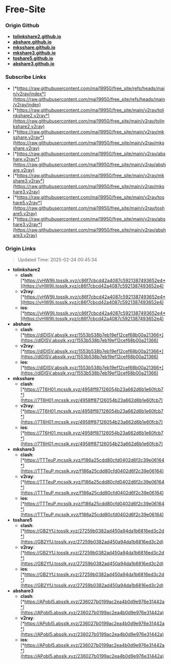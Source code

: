 # Free-Site

### Origin Github

- [**tolinkshare2.github.io**](https://github.com/tolinkshare2/tolinkshare2.github.io)
- [**abshare.github.io**](https://github.com/abshare/abshare.github.io)
- [**mksshare.github.io**](https://github.com/mksshare/mksshare.github.io)
- [**mkshare3.github.io**](https://github.com/mkshare3/mkshare3.github.io)
- [**toshare5.github.io**](https://github.com/toshare5/toshare5.github.io)
- [**abshare3.github.io**](https://github.com/abshare3/abshare3.github.io)

### Subscribe Links

- [*https://raw.githubusercontent.com/mai19950/free_site/refs/heads/main/v2ray/index*](https://raw.githubusercontent.com/mai19950/free_site/refs/heads/main/v2ray/index)
- [*https://raw.githubusercontent.com/mai19950/free_site/main/v2ray/tolinkshare2.v2ray*](https://raw.githubusercontent.com/mai19950/free_site/main/v2ray/tolinkshare2.v2ray)
- [*https://raw.githubusercontent.com/mai19950/free_site/main/v2ray/mksshare.v2ray*](https://raw.githubusercontent.com/mai19950/free_site/main/v2ray/mksshare.v2ray)
- [*https://raw.githubusercontent.com/mai19950/free_site/main/v2ray/abshare.v2ray*](https://raw.githubusercontent.com/mai19950/free_site/main/v2ray/abshare.v2ray)
- [*https://raw.githubusercontent.com/mai19950/free_site/main/v2ray/mkshare3.v2ray*](https://raw.githubusercontent.com/mai19950/free_site/main/v2ray/mkshare3.v2ray)
- [*https://raw.githubusercontent.com/mai19950/free_site/main/v2ray/toshare5.v2ray*](https://raw.githubusercontent.com/mai19950/free_site/main/v2ray/toshare5.v2ray)
- [*https://raw.githubusercontent.com/mai19950/free_site/main/v2ray/abshare3.v2ray*](https://raw.githubusercontent.com/mai19950/free_site/main/v2ray/abshare3.v2ray)

### Origin Links

> Updated Time: 2025-02-24 00:45:34

- **tolinkshare2**
  - **clash**: [*https://vHW9Ii.tosslk.xyz/c86f7cbcd42a4087c5921387493652e4*](https://vHW9Ii.tosslk.xyz/c86f7cbcd42a4087c5921387493652e4)
  - **v2ray**: [*https://vHW9Ii.tosslk.xyz/c86f7cbcd42a4087c5921387493652e4*](https://vHW9Ii.tosslk.xyz/c86f7cbcd42a4087c5921387493652e4)
  - **ios**: [*https://vHW9Ii.tosslk.xyz/c86f7cbcd42a4087c5921387493652e4*](https://vHW9Ii.tosslk.xyz/c86f7cbcd42a4087c5921387493652e4)
- **abshare**
  - **clash**: [*https://dIDlSV.absslk.xyz/1553b538b7eb19ef12cef68b00a21366*](https://dIDlSV.absslk.xyz/1553b538b7eb19ef12cef68b00a21366)
  - **v2ray**: [*https://dIDlSV.absslk.xyz/1553b538b7eb19ef12cef68b00a21366*](https://dIDlSV.absslk.xyz/1553b538b7eb19ef12cef68b00a21366)
  - **ios**: [*https://dIDlSV.absslk.xyz/1553b538b7eb19ef12cef68b00a21366*](https://dIDlSV.absslk.xyz/1553b538b7eb19ef12cef68b00a21366)
- **mksshare**
  - **clash**: [*https://7T6H01.mcsslk.xyz/4958ff87126054b23a662d6b1e60fcb7*](https://7T6H01.mcsslk.xyz/4958ff87126054b23a662d6b1e60fcb7)
  - **v2ray**: [*https://7T6H01.mcsslk.xyz/4958ff87126054b23a662d6b1e60fcb7*](https://7T6H01.mcsslk.xyz/4958ff87126054b23a662d6b1e60fcb7)
  - **ios**: [*https://7T6H01.mcsslk.xyz/4958ff87126054b23a662d6b1e60fcb7*](https://7T6H01.mcsslk.xyz/4958ff87126054b23a662d6b1e60fcb7)
- **mkshare3**
  - **clash**: [*https://TTTeuP.mcsslk.xyz/f186a25cdd80cfd0402d6f2c39e06164*](https://TTTeuP.mcsslk.xyz/f186a25cdd80cfd0402d6f2c39e06164)
  - **v2ray**: [*https://TTTeuP.mcsslk.xyz/f186a25cdd80cfd0402d6f2c39e06164*](https://TTTeuP.mcsslk.xyz/f186a25cdd80cfd0402d6f2c39e06164)
  - **ios**: [*https://TTTeuP.mcsslk.xyz/f186a25cdd80cfd0402d6f2c39e06164*](https://TTTeuP.mcsslk.xyz/f186a25cdd80cfd0402d6f2c39e06164)
- **toshare5**
  - **clash**: [*https://GB2YfJ.tosslk.xyz/27259b0382ad450a94da1b6816ed3c2d*](https://GB2YfJ.tosslk.xyz/27259b0382ad450a94da1b6816ed3c2d)
  - **v2ray**: [*https://GB2YfJ.tosslk.xyz/27259b0382ad450a94da1b6816ed3c2d*](https://GB2YfJ.tosslk.xyz/27259b0382ad450a94da1b6816ed3c2d)
  - **ios**: [*https://GB2YfJ.tosslk.xyz/27259b0382ad450a94da1b6816ed3c2d*](https://GB2YfJ.tosslk.xyz/27259b0382ad450a94da1b6816ed3c2d)
- **abshare3**
  - **clash**: [*https://APobI5.absslk.xyz/236027b0199ac2ea4b0d9e976e31442a*](https://APobI5.absslk.xyz/236027b0199ac2ea4b0d9e976e31442a)
  - **v2ray**: [*https://APobI5.absslk.xyz/236027b0199ac2ea4b0d9e976e31442a*](https://APobI5.absslk.xyz/236027b0199ac2ea4b0d9e976e31442a)
  - **ios**: [*https://APobI5.absslk.xyz/236027b0199ac2ea4b0d9e976e31442a*](https://APobI5.absslk.xyz/236027b0199ac2ea4b0d9e976e31442a)
